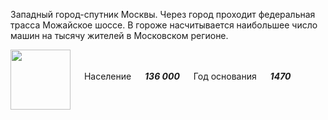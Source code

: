 <!--2022-01-11 01:24:04-->
Западный город-спутник Москвы.
Через город проходит федеральная трасса Можайское шоссе.
В гороже насчитывается наибольшее число машин на тысячу жителей в Московском регионе.

<img src="/posts/Места Подмосковья/Odintsovo.gif" align="middle" width="96px"> &emsp; 
Население &emsp; ***136 000*** &emsp;
Год основания &emsp; ***1470***